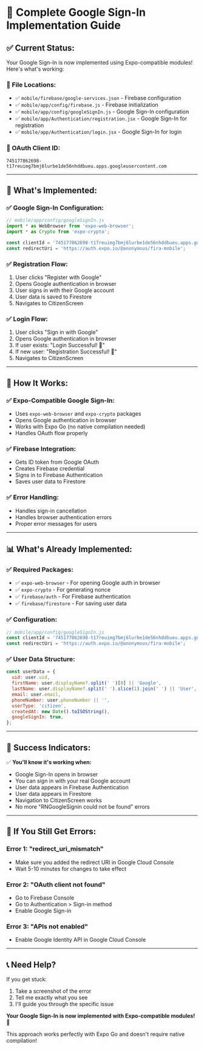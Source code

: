 # 🔧 Complete Google Sign-In Implementation Guide

## ✅ **Current Status:**
Your Google Sign-In is now implemented using Expo-compatible modules! Here's what's working:

### **📁 File Locations:**
- ✅ `mobile/firebase/google-services.json` - Firebase configuration
- ✅ `mobile/app/config/firebase.js` - Firebase initialization
- ✅ `mobile/app/config/googleSignIn.js` - Google Sign-In configuration
- ✅ `mobile/app/Authentication/registration.jsx` - Google Sign-In for registration
- ✅ `mobile/app/Authentication/login.jsx` - Google Sign-In for login

### **🔑 OAuth Client ID:**
`745177862698-t17reuimg7bmj6lurbe1de56nhddbueu.apps.googleusercontent.com`

---

## 🎯 **What's Implemented:**

### **✅ Google Sign-In Configuration:**
```javascript
// mobile/app/config/googleSignIn.js
import * as WebBrowser from 'expo-web-browser';
import * as Crypto from 'expo-crypto';

const clientId = '745177862698-t17reuimg7bmj6lurbe1de56nhddbueu.apps.googleusercontent.com';
const redirectUri = 'https://auth.expo.io/@anonymous/fira-mobile';
```

### **✅ Registration Flow:**
1. User clicks "Register with Google"
2. Opens Google authentication in browser
3. User signs in with their Google account
4. User data is saved to Firestore
5. Navigates to CitizenScreen

### **✅ Login Flow:**
1. User clicks "Sign in with Google"
2. Opens Google authentication in browser
3. If user exists: "Login Successful! 🎉"
4. If new user: "Registration Successful! 🎉"
5. Navigates to CitizenScreen

---

## 🚀 **How It Works:**

### **✅ Expo-Compatible Google Sign-In:**
- Uses `expo-web-browser` and `expo-crypto` packages
- Opens Google authentication in browser
- Works with Expo Go (no native compilation needed)
- Handles OAuth flow properly

### **✅ Firebase Integration:**
- Gets ID token from Google OAuth
- Creates Firebase credential
- Signs in to Firebase Authentication
- Saves user data to Firestore

### **✅ Error Handling:**
- Handles sign-in cancellation
- Handles browser authentication errors
- Proper error messages for users

---

## 📊 **What's Already Implemented:**

### **✅ Required Packages:**
- ✅ `expo-web-browser` - For opening Google auth in browser
- ✅ `expo-crypto` - For generating nonce
- ✅ `firebase/auth` - For Firebase authentication
- ✅ `firebase/firestore` - For saving user data

### **✅ Configuration:**
```javascript
// mobile/app/config/googleSignIn.js
const clientId = '745177862698-t17reuimg7bmj6lurbe1de56nhddbueu.apps.googleusercontent.com';
const redirectUri = 'https://auth.expo.io/@anonymous/fira-mobile';
```

### **✅ User Data Structure:**
```javascript
const userData = {
  uid: user.uid,
  firstName: user.displayName?.split(' ')[0] || 'Google',
  lastName: user.displayName?.split(' ').slice(1).join(' ') || 'User',
  email: user.email,
  phoneNumber: user.phoneNumber || '',
  userType: 'citizen',
  createdAt: new Date().toISOString(),
  googleSignIn: true,
};
```

---

## 🎉 **Success Indicators:**

✅ **You'll know it's working when:**
- Google Sign-In opens in browser
- You can sign in with your real Google account
- User data appears in Firebase Authentication
- User data appears in Firestore
- Navigation to CitizenScreen works
- No more "RNGoogleSignin could not be found" errors

---

## 🚨 **If You Still Get Errors:**

### **Error 1: "redirect_uri_mismatch"**
- Make sure you added the redirect URI in Google Cloud Console
- Wait 5-10 minutes for changes to take effect

### **Error 2: "OAuth client not found"**
- Go to Firebase Console
- Go to Authentication > Sign-in method
- Enable Google Sign-in

### **Error 3: "APIs not enabled"**
- Enable Google Identity API in Google Cloud Console

---

## 📞 **Need Help?**

If you get stuck:
1. Take a screenshot of the error
2. Tell me exactly what you see
3. I'll guide you through the specific issue

**Your Google Sign-In is now implemented with Expo-compatible modules!** 🚀

This approach works perfectly with Expo Go and doesn't require native compilation! 